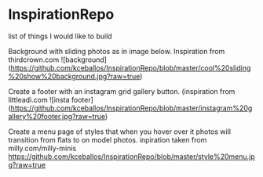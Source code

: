 # InspirationRepo
list of things I would like to build 

Background with sliding photos as in image below. Inspiration from thirdcrown.com
![background] (https://github.com/kceballos/InspirationRepo/blob/master/cool%20sliding%20show%20background.jpg?raw=true)

Create a footer with an instagram grid gallery button. (inspiration from littleadi.com
![insta footer] (https://github.com/kceballos/InspirationRepo/blob/master/instagram%20gallery%20footer.jpg?raw=true)

Create a menu page of styles that when you hover over it photos will transition from flats to on model photos.
inpiration taken from milly.com/milly-minis
https://github.com/kceballos/InspirationRepo/blob/master/style%20menu.jpg?raw=true

